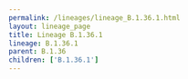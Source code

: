 ```yaml
---
permalink: /lineages/lineage_B.1.36.1.html
layout: lineage_page
title: Lineage B.1.36.1
lineage: B.1.36.1
parent: B.1.36
children: ['B.1.36.1']
---
```

